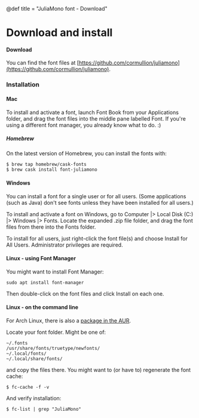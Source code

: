 @def title = "JuliaMono font - Download"

# Download and install

#### Download

You can find the font files at [https://github.com/cormullion/juliamono](https://github.com/cormullion/juliamono).

### Installation

#### Mac

To install and activate a font, launch Font Book from your Applications folder, and drag the font files into the middle pane labelled Font. If you're using a different font manager, you already know what to do. :)

##### Homebrew

On the latest version of Homebrew, you can install the fonts with:

```
$ brew tap homebrew/cask-fonts
$ brew cask install font-juliamono
```

#### Windows

You can install a font for a single user or for all users. (Some applications (such as Java) don't see fonts unless they have been installed for all users.)

To install and activate a font on Windows, go to Computer |> Local Disk (C:) |> Windows |> Fonts. Locate the expanded .zip file folder, and drag the font files from there into the Fonts folder.

To install for all users, just right-click the font file(s) and choose Install for All Users. Administrator privileges are required.

#### Linux - using Font Manager

You might want to install Font Manager:

```
sudo apt install font-manager
```

Then double-click on the font files and click Install on each one.

#### Linux - on the command line

For Arch Linux, there is also a [package in the AUR](https://aur.archlinux.org/packages/ttf-juliamono/).

Locate your font folder. Might be one of:

```
~/.fonts
/usr/share/fonts/truetype/newfonts/
~/.local/fonts/
~/.local/share/fonts/
```

and copy the files there. You might want to (or have to) regenerate the font cache:

```
$ fc-cache -f -v
```

And verify installation:

```
$ fc-list | grep "JuliaMono"
```
